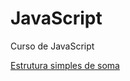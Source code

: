 # JavaScript
 Curso de JavaScript

<a href="https://madelinealmeida09.github.io/JavaScript/aula10/ex07.html">Estrutura simples de soma</a>